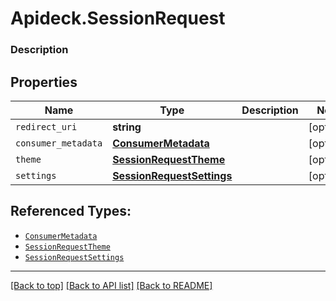 # Apideck.SessionRequest

### Description

## Properties
Name | Type | Description | Notes
------------ | ------------- | ------------- | -------------
`redirect_uri` | **string** |  | [optional] 
`consumer_metadata` | [**ConsumerMetadata**](ConsumerMetadata.md) |  | [optional] 
`theme` | [**SessionRequestTheme**](SessionRequestTheme.md) |  | [optional] 
`settings` | [**SessionRequestSettings**](SessionRequestSettings.md) |  | [optional] 





## Referenced Types:

* [`ConsumerMetadata`](ConsumerMetadata.md)
* [`SessionRequestTheme`](SessionRequestTheme.md)
* [`SessionRequestSettings`](SessionRequestSettings.md)

---

[[Back to top]](#) [[Back to API list]](../../../../README.md#documentation-for-api-endpoints) [[Back to README]](../../../../README.md)


